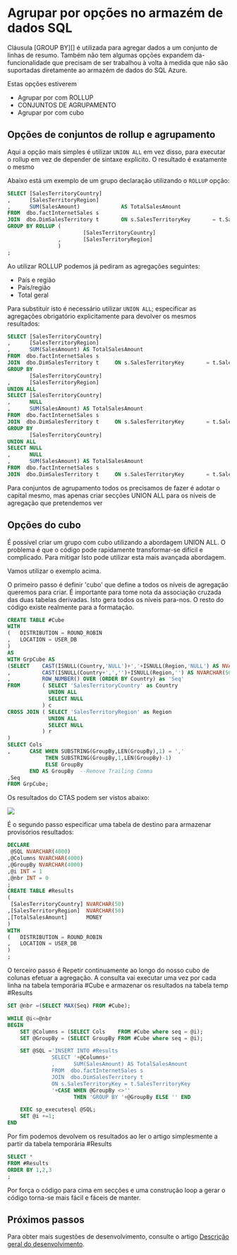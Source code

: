 <properties
   pageTitle="Agrupar por opções no armazém de dados do SQL | Microsoft Azure"
   description="Sugestões para implementar o grupo pelas opções no armazém de dados do SQL Azure para desenvolver soluções."
   services="sql-data-warehouse"
   documentationCenter="NA"
   authors="jrowlandjones"
   manager="barbkess"
   editor=""/>

<tags
   ms.service="sql-data-warehouse"
   ms.devlang="NA"
   ms.topic="article"
   ms.tgt_pltfrm="NA"
   ms.workload="data-services"
   ms.date="06/14/2016"
   ms.author="jrj;barbkess;sonyama"/>

# <a name="group-by-options-in-sql-data-warehouse"></a>Agrupar por opções no armazém de dados SQL

Cláusula [GROUP BY][] é utilizada para agregar dados a um conjunto de linhas de resumo. Também não tem algumas opções expandem da-funcionalidade que precisam de ser trabalhou à volta à medida que não são suportadas diretamente ao armazém de dados do SQL Azure.

Estas opções estiverem
- Agrupar por com ROLLUP
- CONJUNTOS DE AGRUPAMENTO
- Agrupar por com cubo

## <a name="rollup-and-grouping-sets-options"></a>Opções de conjuntos de rollup e agrupamento
Aqui a opção mais simples é utilizar `UNION ALL` em vez disso, para executar o rollup em vez de depender de sintaxe explícito. O resultado é exatamente o mesmo

Abaixo está um exemplo de um grupo declaração utilizando o `ROLLUP` opção:

```sql
SELECT [SalesTerritoryCountry]
,      [SalesTerritoryRegion]
,      SUM(SalesAmount)             AS TotalSalesAmount
FROM  dbo.factInternetSales s
JOIN  dbo.DimSalesTerritory t       ON s.SalesTerritoryKey       = t.SalesTerritoryKey
GROUP BY ROLLUP (
                        [SalesTerritoryCountry]
                ,       [SalesTerritoryRegion]
                )
;
```

Ao utilizar ROLLUP podemos já pediram as agregações seguintes:
- País e região
- País/região
- Total geral

Para substituir isto é necessário utilizar `UNION ALL`; especificar as agregações obrigatório explicitamente para devolver os mesmos resultados:

```sql
SELECT [SalesTerritoryCountry]
,      [SalesTerritoryRegion]
,      SUM(SalesAmount) AS TotalSalesAmount
FROM  dbo.factInternetSales s
JOIN  dbo.DimSalesTerritory t     ON s.SalesTerritoryKey       = t.SalesTerritoryKey
GROUP BY
       [SalesTerritoryCountry]
,      [SalesTerritoryRegion]
UNION ALL
SELECT [SalesTerritoryCountry]
,      NULL
,      SUM(SalesAmount) AS TotalSalesAmount
FROM  dbo.factInternetSales s
JOIN  dbo.DimSalesTerritory t     ON s.SalesTerritoryKey       = t.SalesTerritoryKey
GROUP BY
       [SalesTerritoryCountry]
UNION ALL
SELECT NULL
,      NULL
,      SUM(SalesAmount) AS TotalSalesAmount
FROM  dbo.factInternetSales s
JOIN  dbo.DimSalesTerritory t     ON s.SalesTerritoryKey       = t.SalesTerritoryKey;
```

Para conjuntos de agrupamento todos os precisamos de fazer é adotar o capital mesmo, mas apenas criar secções UNION ALL para os níveis de agregação que pretendemos ver

## <a name="cube-options"></a>Opções do cubo
É possível criar um grupo com cubo utilizando a abordagem UNION ALL. O problema é que o código pode rapidamente transformar-se difícil e complicado. Para mitigar Isto pode utilizar esta mais avançada abordagem.

Vamos utilizar o exemplo acima.

O primeiro passo é definir 'cubo' que define a todos os níveis de agregação queremos para criar. É importante para tome nota da associação cruzada das duas tabelas derivadas. Isto gera todos os níveis para-nos. O resto do código existe realmente para a formatação.

```sql
CREATE TABLE #Cube
WITH
(   DISTRIBUTION = ROUND_ROBIN
,   LOCATION = USER_DB
)
AS
WITH GrpCube AS
(SELECT    CAST(ISNULL(Country,'NULL')+','+ISNULL(Region,'NULL') AS NVARCHAR(50)) as 'Cols'
,          CAST(ISNULL(Country+',','')+ISNULL(Region,'') AS NVARCHAR(50))  as 'GroupBy'
,          ROW_NUMBER() OVER (ORDER BY Country) as 'Seq'
FROM       ( SELECT 'SalesTerritoryCountry' as Country
             UNION ALL
             SELECT NULL
           ) c
CROSS JOIN ( SELECT 'SalesTerritoryRegion' as Region
             UNION ALL
             SELECT NULL
           ) r
)
SELECT Cols
,      CASE WHEN SUBSTRING(GroupBy,LEN(GroupBy),1) = ','
            THEN SUBSTRING(GroupBy,1,LEN(GroupBy)-1)
            ELSE GroupBy
       END AS GroupBy  --Remove Trailing Comma
,Seq
FROM GrpCube;
```

Os resultados do CTAS podem ser vistos abaixo:

![][1]

É o segundo passo especificar uma tabela de destino para armazenar provisórios resultados:

```sql
DECLARE
 @SQL NVARCHAR(4000)
,@Columns NVARCHAR(4000)
,@GroupBy NVARCHAR(4000)
,@i INT = 1
,@nbr INT = 0
;
CREATE TABLE #Results
(
 [SalesTerritoryCountry] NVARCHAR(50)
,[SalesTerritoryRegion]  NVARCHAR(50)
,[TotalSalesAmount]      MONEY
)
WITH
(   DISTRIBUTION = ROUND_ROBIN
,   LOCATION = USER_DB
)
;
```

O terceiro passo é Repetir continuamente ao longo do nosso cubo de colunas efetuar a agregação. A consulta vai executar uma vez por cada linha na tabela temporária #Cube e armazenar os resultados na tabela temp #Results

```sql
SET @nbr =(SELECT MAX(Seq) FROM #Cube);

WHILE @i<=@nbr
BEGIN
    SET @Columns = (SELECT Cols    FROM #Cube where seq = @i);
    SET @GroupBy = (SELECT GroupBy FROM #Cube where seq = @i);

    SET @SQL ='INSERT INTO #Results
              SELECT '+@Columns+'
              ,      SUM(SalesAmount) AS TotalSalesAmount
              FROM  dbo.factInternetSales s
              JOIN  dbo.DimSalesTerritory t  
              ON s.SalesTerritoryKey = t.SalesTerritoryKey
              '+CASE WHEN @GroupBy <>''
                     THEN 'GROUP BY '+@GroupBy ELSE '' END

    EXEC sp_executesql @SQL;
    SET @i +=1;
END
```

Por fim podemos devolvem os resultados ao ler o artigo simplesmente a partir da tabela temporária #Results

```sql
SELECT *
FROM #Results
ORDER BY 1,2,3
;
```

Por força o código para cima em secções e uma construção loop a gerar o código torna-se mais fácil e fáceis de manter.


## <a name="next-steps"></a>Próximos passos
Para obter mais sugestões de desenvolvimento, consulte o artigo [Descrição geral do desenvolvimento][].

<!--Image references-->
[1]: media/sql-data-warehouse-develop-group-by-options/sql-data-warehouse-develop-group-by-cube.png

<!--Article references-->
[Descrição geral do desenvolvimento]: sql-data-warehouse-overview-develop.md

<!--MSDN references-->
[AGRUPAR POR]: https://msdn.microsoft.com/library/ms177673.aspx


<!--Other Web references-->
